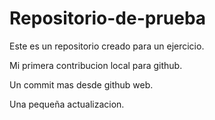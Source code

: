 # Repositorio-de-prueba
Este es un repositorio creado para un ejercicio.

Mi primera contribucion local para github.

Un commit mas desde github web.

Una pequeña actualizacion.
